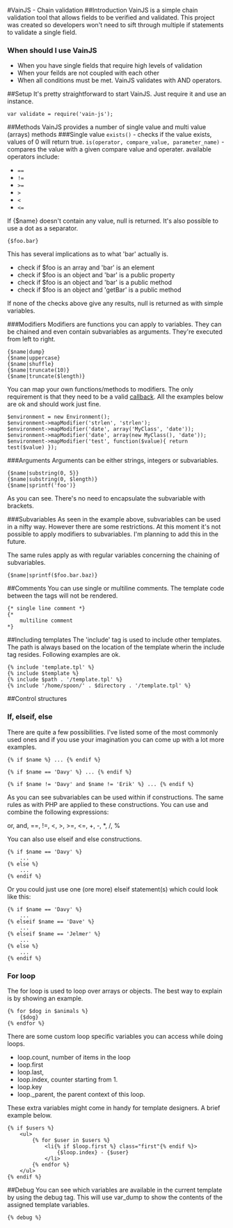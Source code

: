 #VainJS - Chain validation
##Introduction
VainJS is a simple chain validation tool that allows fields to be verified and validated. This project was created so developers won't need to sift through multiple if statements to validate a single field.

### When should I use VainJS
* When you have single fields that require high levels of validation
* When your feilds are not coupled with each other
* When all conditions must be met. VainJS validates with AND operators.

##Setup
It's pretty straightforward to start VainJS. Just require it and use an instance.

	var validate = require('vain-js');

##Methods
VainJS provides a number of single value and multi value (arrays) methods
###Single value
`exists()` - checks if the value exists, values of 0 will return true.
`is(operator, compare_value, parameter_name)` - compares the value with a given compare value and operater. available operators include:
* `==`
* `!=`
* `>=`
* `>`
* `<`
* `<=`


If {$name} doesn't contain any value, null is returned. It's also possible to use a dot as a separator.

	{$foo.bar}

This has several implications as to what 'bar' actually is.

* check if $foo is an array and 'bar' is an element
* check if $foo is an object and 'bar' is a public property
* check if $foo is an object and 'bar' is a public method
* check if $foo is an object and 'getBar' is a public method

If none of the checks above give any results, null is returned as with simple variables.

###Modifiers
Modifiers are functions you can apply to variables. They can be chained and even contain
subvariables as arguments. They're executed from left to right.

	{$name|dump}
	{$name|uppercase}
	{$name|shuffle}
	{$name|truncate(10)}
	{$name|truncate($length)}

You can map your own functions/methods to modifiers. The only requirement is that they
need to be a valid <a href="http://www.php.net/callback">callback</a>. All the examples
below are ok and should work just fine.

	$environment = new Environment();
	$environment->mapModifier('strlen', 'strlen');
	$environment->mapModifier('date', array('MyClass', 'date'));
	$environment->mapModifier('date', array(new MyClass(), 'date'));
	$environment->mapModifier('test', function($value){ return test($value) });

###Arguments
Arguments can be either strings, integers or subvariables.

	{$name|substring(0, 5}}
	{$name|substring(0, $length)}
	{$name|sprintf('foo')}

As you can see. There's no need to encapsulate the subvariable with brackets.

###Subvariables
As seen in the example above, subvariables can be used in a nifty way. However there are some
restrictions. At this moment it's not possible to apply modifiers to subvariables. I'm planning
to add this in the future.

The same rules apply as with regular variables concerning the chaining of subvariables.

	{$name|sprintf($foo.bar.baz)}

##Comments
You can use single or multiline comments. The template code between the tags will not be rendered.

	{* single line comment *}
	{*
		multiline comment
	*}

##Including templates
The 'include' tag is used to include other templates. The path is always based on the
location of the template wherin the include tag resides. Following examples are ok.

	{% include 'template.tpl' %}
	{% include $template %}
	{% include $path . '/template.tpl' %}
	{% include '/home/spoon/' . $directory . '/template.tpl' %}

##Control structures
### If, elseif, else
There are quite a few possibilities. I've listed some of the most commonly used ones and if you
use your imagination you can come up with a lot more examples.

	{% if $name %} ... {% endif %}
	
	{% if $name == 'Davy' %} ... {% endif %}
	
	{% if $name != 'Davy' and $name != 'Erik' %} ... {% endif %}
	
As you can see subvariables can be used within if constructions. The same rules as with PHP are
applied to these constructions. You can use and combine the following expressions:

or, and, ==, !=, <, >, >=, <=, +, -, *, /, %

You can also use elseif and else constructions.

	{% if $name == 'Davy' %}
		...
	{% else %}
		...
	{% endif %}

Or you could just use one (ore more) elseif statement(s) which could look like this:

	{% if $name == 'Davy' %}
		...
	{% elseif $name == 'Dave' %}
		...
	{% elseif $name == 'Jelmer' %}
		...
	{% else %}
		...
	{% endif %}

### For loop
The for loop is used to loop over arrays or objects. The best way to explain is by showing an
example.

	{% for $dog in $animals %}
		{$dog}
	{% endfor %}

There are some custom loop specific variables you can access while doing loops.

* loop.count, number of items in the loop
* loop.first
* loop.last,
* loop.index, counter starting from 1.
* loop.key
* loop._parent, the parent context of this loop.

These extra variables might come in handy for template designers. A brief example below.

	{% if $users %}
		<ul>
			{% for $user in $users %}
				<li{% if $loop.first %} class="first"{% endif %}>
					{$loop.index} - {$user}
				</li>
			{% endfor %}
		</ul>
	{% endif %}

##Debug
You can see which variables are available in the current template by using the debug tag.
This will use var_dump to show the contents of the assigned template variables.

	{% debug %}

